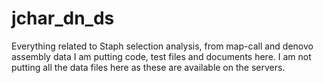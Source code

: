 jchar_dn_ds
===========
Everything related to Staph selection analysis, from map-call and denovo assembly data
I am putting code, test files and documents here. I am not putting all the data files here as these are available on the servers.

